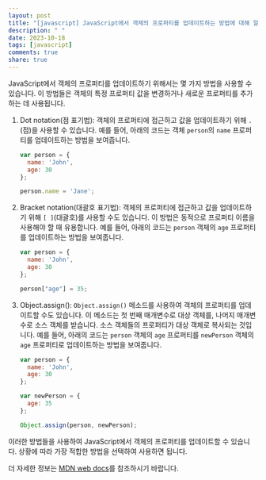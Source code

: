 ```yaml
---
layout: post
title: "[javascript] JavaScript에서 객체의 프로퍼티를 업데이트하는 방법에 대해 알려주세요."
description: " "
date: 2023-10-18
tags: [javascript]
comments: true
share: true
---
```


JavaScript에서 객체의 프로퍼티를 업데이트하기 위해서는 몇 가지 방법을 사용할 수 있습니다. 이 방법들은 객체의 특정 프로퍼티 값을 변경하거나 새로운 프로퍼티를 추가하는 데 사용됩니다.

1. Dot notation(점 표기법):
   객체의 프로퍼티에 접근하고 값을 업데이트하기 위해 `.`(점)을 사용할 수 있습니다. 예를 들어, 아래의 코드는 객체 `person`의 `name` 프로퍼티를 업데이트하는 방법을 보여줍니다.
   ```javascript
   var person = {
     name: 'John',
     age: 30
   };

   person.name = 'Jane';
   ```

2. Bracket notation(대괄호 표기법):
   객체의 프로퍼티에 접근하고 값을 업데이트하기 위해 `[ ]`(대괄호)를 사용할 수도 있습니다. 이 방법은 동적으로 프로퍼티 이름을 사용해야 할 때 유용합니다. 예를 들어, 아래의 코드는 `person` 객체의 `age` 프로퍼티를 업데이트하는 방법을 보여줍니다.
   ```javascript
   var person = {
     name: 'John',
     age: 30
   };

   person["age"] = 35;
   ```

3. Object.assign():
   `Object.assign()` 메소드를 사용하여 객체의 프로퍼티를 업데이트할 수도 있습니다. 이 메소드는 첫 번째 매개변수로 대상 객체를, 나머지 매개변수로 소스 객체를 받습니다. 소스 객체들의 프로퍼티가 대상 객체로 복사되는 것입니다. 예를 들어, 아래의 코드는 `person` 객체의 `age` 프로퍼티를 `newPerson` 객체의 `age` 프로퍼티로 업데이트하는 방법을 보여줍니다.
   ```javascript
   var person = {
     name: 'John',
     age: 30
   };

   var newPerson = {
     age: 35
   };

   Object.assign(person, newPerson);
   ```

이러한 방법들을 사용하여 JavaScript에서 객체의 프로퍼티를 업데이트할 수 있습니다. 상황에 따라 가장 적합한 방법을 선택하여 사용하면 됩니다.

더 자세한 정보는 [MDN web docs](https://developer.mozilla.org/ko/docs/Web/JavaScript/Guide/Working_with_Objects)를 참조하시기 바랍니다.